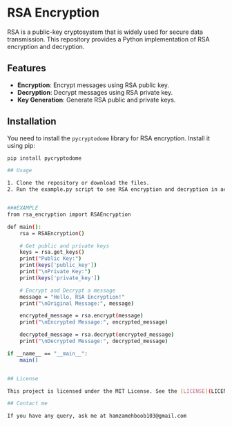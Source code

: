 # RSA Encryption

RSA is a public-key cryptosystem that is widely used for secure data transmission. This repository provides a Python implementation of RSA encryption and decryption.

## Features

- **Encryption**: Encrypt messages using RSA public key.
- **Decryption**: Decrypt messages using RSA private key.
- **Key Generation**: Generate RSA public and private keys.

## Installation

You need to install the `pycryptodome` library for RSA encryption. Install it using pip:

```bash
pip install pycryptodome

## Usage

1. Clone the repository or download the files.
2. Run the example.py script to see RSA encryption and decryption in action.


###EXAMPLE
from rsa_encryption import RSAEncryption

def main():
    rsa = RSAEncryption()

    # Get public and private keys
    keys = rsa.get_keys()
    print("Public Key:")
    print(keys['public_key'])
    print("\nPrivate Key:")
    print(keys['private_key'])

    # Encrypt and Decrypt a message
    message = "Hello, RSA Encryption!"
    print("\nOriginal Message:", message)

    encrypted_message = rsa.encrypt(message)
    print("\nEncrypted Message:", encrypted_message)

    decrypted_message = rsa.decrypt(encrypted_message)
    print("\nDecrypted Message:", decrypted_message)

if __name__ == "__main__":
    main()


## License

This project is licensed under the MIT License. See the [LICENSE](LICENSE) file for details.

## Contact me

If you have any query, ask me at hamzamehboob103@gmail.com